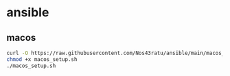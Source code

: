 # ansible

## macos
```bash
curl -O https://raw.githubusercontent.com/Nos43ratu/ansible/main/macos_setup.sh
chmod +x macos_setup.sh
./macos_setup.sh
```
